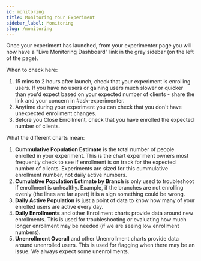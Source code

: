 ```yaml
---
id: monitoring
title: Monitoring Your Experiment
sidebar_label: Monitoring
slug: /monitoring
---
```


Once your experiment has launched, from your experimenter page you will now have a "Live Monitoring Dashboard" link in the gray sidebar (on the left of the page).  

When to check here:
1. 15 mins to 2 hours after launch, check that your experiment is enrolling users.  If you have no users or gaining users much slower or quicker than you'd expect based on your expected number of clients - share the link and your concern in #ask-experimenter.
2. Anytime during your experiment you can check that you don't have unexpected enrollment changes.
3. Before you Close Enrollment, check that you have enrolled the expected number of clients.

What the different charts mean:
1. **Cummulative Population Estimate** is the total number of people enrolled in your experiment.  This is the chart experiment owners most frequently check to see if enrollment is on track for the expected number of clients.  Experiments are sized for this cummulative enrollment number, not daily active numbers.  
2. **Cumulative Population Estimate by Branch** is only used to troubleshoot if enrollment is unhealthy.  Example, if the branches are not enrolling evenly (the lines are far apart) it is a sign something could be wrong.  
3. **Daily Active Population** is just a point of data to know how many of your enrolled users are active every day.
4. **Daily Enrollments** and other Enrollment charts provide data around new enrollments.  This is used for troubleshooting or evaluating how much longer enrollment may be needed (if we are seeing low enrollment numbers).
5. **Unenrollment Overall** and other Unenrollment charts provide data around unenrolled users.  This is used for flagging when there may be an issue.  We always expect some unenrollments.
